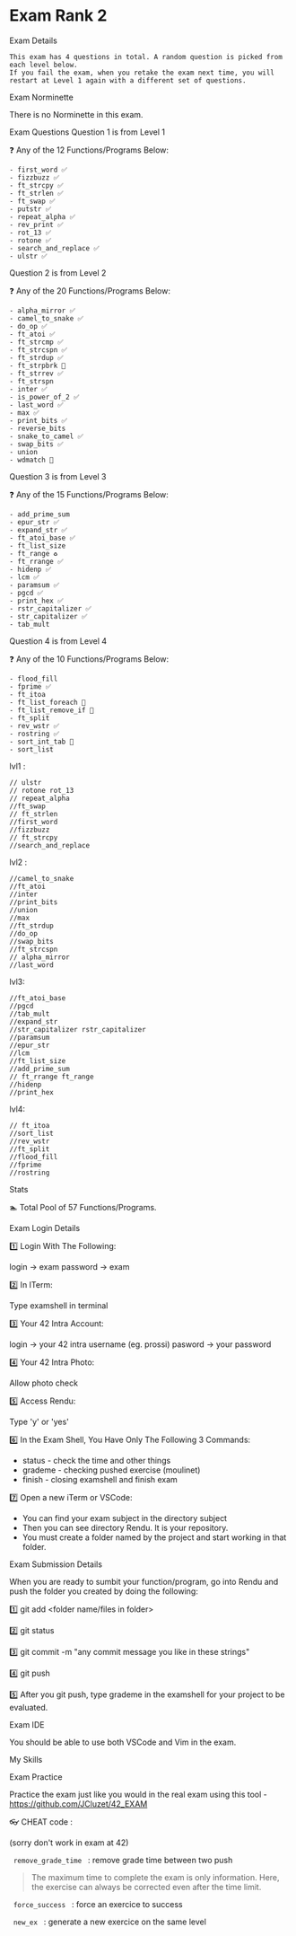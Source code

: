 # Exam Rank 2

Exam Details

    This exam has 4 questions in total. A random question is picked from each level below.
    If you fail the exam, when you retake the exam next time, you will restart at Level 1 again with a different set of questions.


Exam Norminette

There is no Norminette in this exam.

Exam Questions
Question 1 is from Level 1

❓ Any of the 12 Functions/Programs Below:

    - first_word ✅
    - fizzbuzz ✅
    - ft_strcpy ✅
    - ft_strlen ✅
    - ft_swap ✅
    - putstr ✅
    - repeat_alpha ✅
    - rev_print ✅ 
    - rot_13 ✅
    - rotone ✅
    - search_and_replace ✅
    - ulstr ✅

Question 2 is from Level 2

❓ Any of the 20 Functions/Programs Below:

    - alpha_mirror ✅
    - camel_to_snake ✅
    - do_op ✅
    - ft_atoi ✅
    - ft_strcmp ✅
    - ft_strcspn ✅
    - ft_strdup ✅
    - ft_strpbrk 🛑
    - ft_strrev ✅
    - ft_strspn
    - inter ✅
    - is_power_of_2 ✅
    - last_word ✅
    - max ✅
    - print_bits ✅
    - reverse_bits
    - snake_to_camel ✅
    - swap_bits ✅
    - union
    - wdmatch 🛑

Question 3 is from Level 3

❓ Any of the 15 Functions/Programs Below:

    - add_prime_sum
    - epur_str ✅
    - expand_str ✅
    - ft_atoi_base ✅
    - ft_list_size
    - ft_range ♻️
    - ft_rrange ✅
    - hidenp ✅ 
    - lcm ✅
    - paramsum ✅
    - pgcd ✅
    - print_hex ✅
    - rstr_capitalizer ✅
    - str_capitalizer ✅
    - tab_mult 

Question 4 is from Level 4

❓ Any of the 10 Functions/Programs Below:

    - flood_fill
    - fprime ✅
    - ft_itoa
    - ft_list_foreach 🛑
    - ft_list_remove_if 🛑
    - ft_split
    - rev_wstr ✅
    - rostring ✅
    - sort_int_tab 🛑
    - sort_list

lvl1 :

    // ulstr
    // rotone rot_13
    // repeat_alpha
    //ft_swap
    // ft_strlen
    //first_word
    //fizzbuzz
    // ft_strcpy
    //search_and_replace

lvl2 :

    //camel_to_snake
    //ft_atoi
    //inter
    //print_bits
    //union
    //max
    //ft_strdup
    //do_op
    //swap_bits
    //ft_strcspn
    // alpha_mirror
    //last_word

lvl3:

    //ft_atoi_base
    //pgcd
    //tab_mult
    //expand_str
    //str_capitalizer rstr_capitalizer
    //paramsum
    //epur_str
    //lcm
    //ft_list_size
    //add_prime_sum
    // ft_rrange ft_range
    //hidenp
    //print_hex

lvl4:

    // ft_itoa
    //sort_list
    //rev_wstr
    //ft_split
    //flood_fill
    //fprime
    //rostring

Stats

🏊 Total Pool of 57 Functions/Programs.

Exam Login Details

1️⃣ Login With The Following:

login -> exam
password -> exam

2️⃣ In ITerm:

Type examshell in terminal

3️⃣ Your 42 Intra Account:

login -> your 42 intra username (eg. prossi)
pasword -> your password

4️⃣ Your 42 Intra Photo:

Allow photo check

5️⃣ Access Rendu:

Type 'y' or 'yes'

6️⃣ In the Exam Shell, You Have Only The Following 3 Commands:

- status - check the time and other things
- grademe - checking pushed exercise (moulinet)
- finish - closing examshell and finish exam

7️⃣ Open a new iTerm or VSCode:

- You can find your exam subject in the directory subject
- Then you can see directory Rendu. It is your repository.
- You must create a folder named by the project and start working in that folder.

Exam Submission Details

When you are ready to sumbit your function/program, go into Rendu and push the folder you created by doing the following:

1️⃣ git add <folder name/files in folder>

2️⃣ git status

3️⃣ git commit -m "any commit message you like in these strings"

4️⃣ git push

5️⃣ After you git push, type grademe in the examshell for your project to be evaluated.

Exam IDE

You should be able to use both VSCode and Vim in the exam.

My Skills

Exam Practice

Practice the exam just like you would in the real exam using this tool - https://github.com/JCluzet/42_EXAM

👓 CHEAT code :

(sorry don't work in exam at 42)

<code> remove_grade_time </code> : remove grade time between two push

  > The maximum time to complete the exam is only information. 
  Here, the exercise can always be corrected even after the time limit.

<code> force_success </code> : force an exercice to success

<code> new_ex </code> : generate a new exercice on the same level
